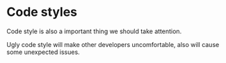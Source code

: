 # Code styles
Code style is also a important thing we should take attention.

Ugly code style will make other developers uncomfortable, also will cause some unexpected issues.
